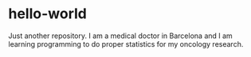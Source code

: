 # hello-world
Just another repository.
I am a medical doctor in Barcelona and I am learning programming to do proper statistics for my oncology research. 
